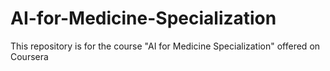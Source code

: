 # AI-for-Medicine-Specialization
This repository is for the course "AI for Medicine Specialization" offered on Coursera
